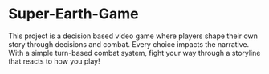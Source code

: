 # Super-Earth-Game
This project is a decision based video game where players shape their own story through decisions and combat. Every choice impacts the narrative. With a simple turn-based combat system, fight your way through a storyline that reacts to how you play!
